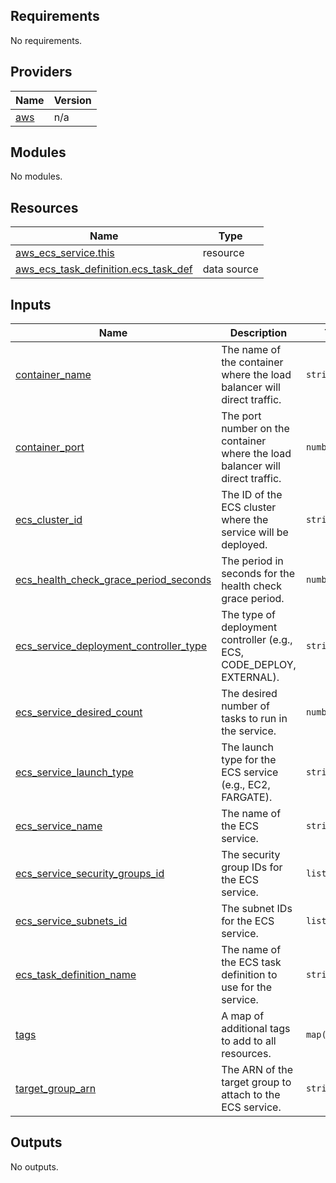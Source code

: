 ## Requirements

No requirements.

## Providers

| Name | Version |
|------|---------|
| <a name="provider_aws"></a> [aws](#provider\_aws) | n/a |

## Modules

No modules.

## Resources

| Name | Type |
|------|------|
| [aws_ecs_service.this](https://registry.terraform.io/providers/hashicorp/aws/latest/docs/resources/ecs_service) | resource |
| [aws_ecs_task_definition.ecs_task_def](https://registry.terraform.io/providers/hashicorp/aws/latest/docs/data-sources/ecs_task_definition) | data source |

## Inputs

| Name | Description | Type | Default | Required |
|------|-------------|------|---------|:--------:|
| <a name="input_container_name"></a> [container\_name](#input\_container\_name) | The name of the container where the load balancer will direct traffic. | `string` | `""` | no |
| <a name="input_container_port"></a> [container\_port](#input\_container\_port) | The port number on the container where the load balancer will direct traffic. | `number` | `80` | no |
| <a name="input_ecs_cluster_id"></a> [ecs\_cluster\_id](#input\_ecs\_cluster\_id) | The ID of the ECS cluster where the service will be deployed. | `string` | `""` | no |
| <a name="input_ecs_health_check_grace_period_seconds"></a> [ecs\_health\_check\_grace\_period\_seconds](#input\_ecs\_health\_check\_grace\_period\_seconds) | The period in seconds for the health check grace period. | `number` | `15` | no |
| <a name="input_ecs_service_deployment_controller_type"></a> [ecs\_service\_deployment\_controller\_type](#input\_ecs\_service\_deployment\_controller\_type) | The type of deployment controller (e.g., ECS, CODE\_DEPLOY, EXTERNAL). | `string` | `"CODE_DEPLOY"` | no |
| <a name="input_ecs_service_desired_count"></a> [ecs\_service\_desired\_count](#input\_ecs\_service\_desired\_count) | The desired number of tasks to run in the service. | `number` | `1` | no |
| <a name="input_ecs_service_launch_type"></a> [ecs\_service\_launch\_type](#input\_ecs\_service\_launch\_type) | The launch type for the ECS service (e.g., EC2, FARGATE). | `string` | `"FARGATE"` | no |
| <a name="input_ecs_service_name"></a> [ecs\_service\_name](#input\_ecs\_service\_name) | The name of the ECS service. | `string` | `"ecs-service"` | no |
| <a name="input_ecs_service_security_groups_id"></a> [ecs\_service\_security\_groups\_id](#input\_ecs\_service\_security\_groups\_id) | The security group IDs for the ECS service. | `list(string)` | `[]` | no |
| <a name="input_ecs_service_subnets_id"></a> [ecs\_service\_subnets\_id](#input\_ecs\_service\_subnets\_id) | The subnet IDs for the ECS service. | `list(string)` | `[]` | no |
| <a name="input_ecs_task_definition_name"></a> [ecs\_task\_definition\_name](#input\_ecs\_task\_definition\_name) | The name of the ECS task definition to use for the service. | `string` | `""` | no |
| <a name="input_tags"></a> [tags](#input\_tags) | A map of additional tags to add to all resources. | `map(string)` | `{}` | no |
| <a name="input_target_group_arn"></a> [target\_group\_arn](#input\_target\_group\_arn) | The ARN of the target group to attach to the ECS service. | `string` | `""` | no |

## Outputs

No outputs.
